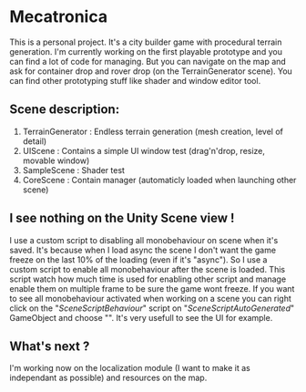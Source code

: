 # Mecatronica
This is a personal project. It's a city builder game with procedural terrain generation. I'm currently working on the first playable prototype and you can find a lot of code for managing. But you can navigate on the map and ask for container drop and rover drop (on the TerrainGenerator scene).
You can find other prototyping stuff like shader and window editor tool.

## Scene description:
1. TerrainGenerator : Endless terrain generation (mesh creation, level of detail)
2. UIScene : Contains a simple UI window test (drag'n'drop, resize, movable window)
3. SampleScene : Shader test
4. CoreScene : Contain manager (automaticly loaded when launching other scene)

## I see nothing on the Unity Scene view !
I use a custom script to disabling all monobehaviour on scene when it's saved. It's because when I load async the scene I don't want the game freeze on the last 10% of the loading (even if it's "async"). So I use a custom script to enable all monobehaviour after the scene is loaded. This script watch how much time is used for enabling other script and manage enable them on multiple frame to be sure the game wont freeze. If you want to see all monobehaviour activated when working on a scene you can right click on the "*SceneScriptBehaviour*" script on "*SceneScriptAutoGenerated*" GameObject and choose "". It's very usefull to see the UI for example.

## What's next ?
I'm working now on the localization module (I want to make it as independant as possible) and resources on the map.

